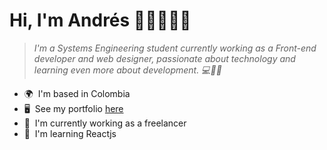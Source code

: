 # Hi, I'm Andrés 👋🏻🧑🏻‍💻

> *I'm a Systems Engineering student currently working
> as a Front-end developer and web designer, passionate 
> about technology and learning even more 
> about development. 💻🙌🚀*

*   🌍  I'm based in Colombia
*   🖥️  See my portfolio [here](https://andresvega.netlify.app/)
*   🚀  I'm currently working as a freelancer
*   🧠  I'm learning Reactjs
